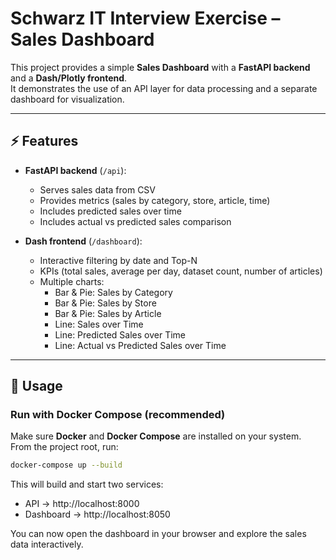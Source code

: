 # Schwarz IT Interview Exercise – Sales Dashboard

This project provides a simple **Sales Dashboard** with a **FastAPI backend** and a **Dash/Plotly frontend**.  
It demonstrates the use of an API layer for data processing and a separate dashboard for visualization.

---

## ⚡ Features

- **FastAPI backend** (`/api`):
  - Serves sales data from CSV  
  - Provides metrics (sales by category, store, article, time)  
  - Includes predicted sales over time  
  - Includes actual vs predicted sales comparison  

- **Dash frontend** (`/dashboard`):
  - Interactive filtering by date and Top-N  
  - KPIs (total sales, average per day, dataset count, number of articles)  
  - Multiple charts:
    - Bar & Pie: Sales by Category  
    - Bar & Pie: Sales by Store  
    - Bar & Pie: Sales by Article  
    - Line: Sales over Time  
    - Line: Predicted Sales over Time  
    - Line: Actual vs Predicted Sales over Time  

---

## 🚀 Usage

### Run with Docker Compose (recommended)

Make sure **Docker** and **Docker Compose** are installed on your system.  
From the project root, run:

```bash
docker-compose up --build
```

This will build and start two services:

- API → http://localhost:8000
- Dashboard → http://localhost:8050

You can now open the dashboard in your browser and explore the sales data interactively.
